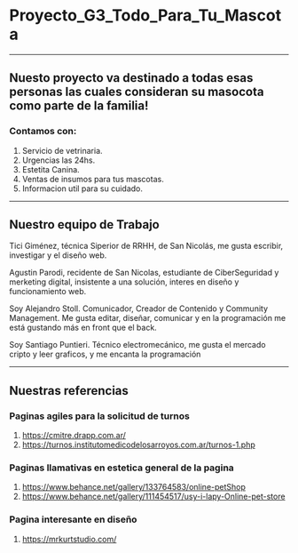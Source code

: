 # Proyecto_G3_Todo_Para_Tu_Mascota
***
## Nuesto proyecto va destinado a todas esas personas las cuales consideran su masocota como parte de la familia!

### Contamos con:

1. Servicio de vetrinaria.
2. Urgencias las 24hs.
3. Estetita Canina.
4. Ventas de insumos para tus mascotas.
5. Informacion util para su cuidado.
***
## Nuestro equipo de Trabajo
Tici Giménez, técnica Siperior de RRHH, de San Nicolás, me gusta escribir, investigar y el diseño web.

Agustin Parodi, recidente de San Nicolas, estudiante de CiberSeguridad y merketing digital, insistente a una solución, interes en diseño y funcionamiento web.

Soy Alejandro Stoll. Comunicador, Creador de Contenido y Community Management. Me gusta editar, diseñar, comunicar y en la programación me está gustando más en front que el back.

Soy Santiago Puntieri. Técnico electromecánico, me gusta el mercado cripto y leer graficos, y me encanta la programación
***
## Nuestras referencias

### Paginas agiles para la solicitud de turnos
1. https://cmitre.drapp.com.ar/
2. https://turnos.institutomedicodelosarroyos.com.ar/turnos-1.php

### Paginas llamativas en estetica general de la pagina
1. https://www.behance.net/gallery/133764583/online-petShop
2. https://www.behance.net/gallery/111454517/usy-i-lapy-Online-pet-store

### Pagina interesante en diseño
1. https://mrkurtstudio.com/